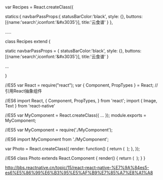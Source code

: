 var Recipes = React.createClass({

  statics:{
    navbarPassProps:{
      statusBarColor:'black',
      style: {},
      buttons:[{name:'search',iconfont:'&#x3035'}],
      title:'云食谱'
    }
  },


  .....

class Recipes extend {

  static navbarPassProps  = {
      statusBarColor:'black',
      style: {},
      buttons:[{name:'search',iconfont:'&#x3035'}],
      title:'云食谱'
  } 

  ...

}

//ES5
var React = require("react");
var {
    Component,
    PropTypes
} = React;  //引用React抽象组件


//ES6
import React, { 
    Component,
    PropTypes,
} from 'react';
import {
    Image,
    Text
} from 'react-native'



//ES5
var MyComponent = React.createClass({
    ...
});
module.exports = MyComponent;


//ES5
var MyComponent = require('./MyComponent');

//ES6
import MyComponent from './MyComponent';


var Photo = React.createClass({
    render: function() {
        return (
            <Image source={this.props.source} />
        );
    },
});


//ES6
class Photo extends React.Component {
    render() {
        return (
            <Image source={this.props.source} />
        );
    }
}

http://bbs.reactnative.cn/topic/15/react-react-native-%E7%9A%84es5-es6%E5%86%99%E6%B3%95%E5%AF%B9%E7%85%A7%E8%A1%A8